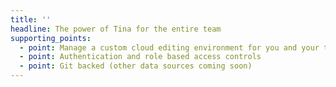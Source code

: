 ```yaml
---
title: ''
headline: The power of Tina for the entire team
supporting_points:
  - point: Manage a custom cloud editing environment for you and your team
  - point: Authentication and role based access controls
  - point: Git backed (other data sources coming soon)
---
```


